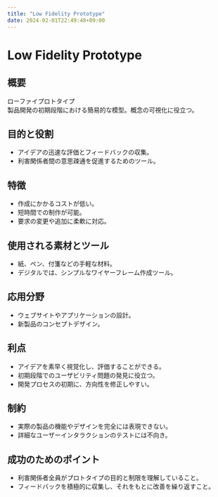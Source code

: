 ```yaml
---
title: "Low Fidelity Prototype"
date: 2024-02-01T22:49:48+09:00
---
```


# Low Fidelity Prototype

## 概要
ローファイプロトタイプ  
製品開発の初期段階における簡易的な模型。概念の可視化に役立つ。

## 目的と役割
- アイデアの迅速な評価とフィードバックの収集。
- 利害関係者間の意思疎通を促進するためのツール。

## 特徴
- 作成にかかるコストが低い。
- 短時間での制作が可能。
- 要求の変更や追加に柔軟に対応。

## 使用される素材とツール
- 紙、ペン、付箋などの手軽な材料。
- デジタルでは、シンプルなワイヤーフレーム作成ツール。

## 応用分野
- ウェブサイトやアプリケーションの設計。
- 新製品のコンセプトデザイン。

## 利点
- アイデアを素早く視覚化し、評価することができる。
- 初期段階でのユーザビリティ問題の発見に役立つ。
- 開発プロセスの初期に、方向性を修正しやすい。

## 制約
- 実際の製品の機能やデザインを完全には表現できない。
- 詳細なユーザーインタラクションのテストには不向き。

## 成功のためのポイント
- 利害関係者全員がプロトタイプの目的と制限を理解していること。
- フィードバックを積極的に収集し、それをもとに改善を繰り返すこと。